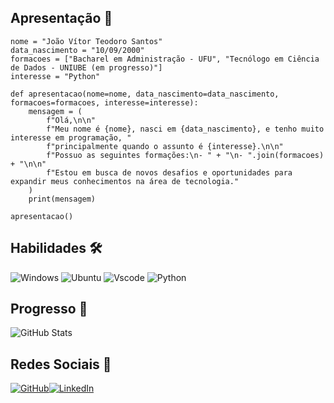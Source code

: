## Apresentação 👋
    nome = "João Vítor Teodoro Santos"
    data_nascimento = "10/09/2000"
    formacoes = ["Bacharel em Administração - UFU", "Tecnólogo em Ciência de Dados - UNIUBE (em progresso)"]
    interesse = "Python"

    def apresentacao(nome=nome, data_nascimento=data_nascimento, formacoes=formacoes, interesse=interesse):
        mensagem = (
            f"Olá,\n\n"
            f"Meu nome é {nome}, nasci em {data_nascimento}, e tenho muito interesse em programação, "
            f"principalmente quando o assunto é {interesse}.\n\n"
            f"Possuo as seguintes formações:\n- " + "\n- ".join(formacoes) + "\n\n"
            f"Estou em busca de novos desafios e oportunidades para expandir meus conhecimentos na área de tecnologia."
        )
        print(mensagem)

    apresentacao()


## Habilidades 🛠️

![Windows](https://img.shields.io/badge/Windows-000?style=for-the-badge&logo=windows&logoColor=2CA5E0)
![Ubuntu](https://img.shields.io/badge/Ubuntu-35495E?style=for-the-badge&logo=ubuntu&logoColor=2CA5E0)
![Vscode](https://img.shields.io/badge/Vscode-007ACC?style=for-the-badge&logo=visual-studio-code&logoColor=white)
![Python](https://img.shields.io/badge/python-3670A0?style=for-the-badge&logo=python&logoColor=ffdd54)

## Progresso 🚀
![GitHub Stats](https://github-readme-stats.vercel.app/api?username=joaovteodoro&theme=transparent&bg_color=000&border_color=FF0000&show_icons=true&icon_color=E94D5F&title_color=E94D5F&text_color=FFF)

## Redes Sociais 🛜
[![GitHub](https://img.shields.io/badge/GitHub-100000?style=for-the-badge&logo=github&logoColor=white)](https://github.com/joaovteodoro)[![LinkedIn](https://img.shields.io/badge/LinkedIn-0077B5?style=for-the-badge&logo=linkedin&logoColor=white)](https://www.linkedin.com/in/joão-vítor-teodoro-santos-5882a7208)
